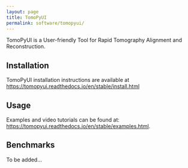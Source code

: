 ```yaml
---
layout: page
title: TomoPyUI
permalink: software/tomopyui/
---
```


TomoPyUI is a User-friendly Tool for Rapid Tomography Alignment and Reconstruction.

## Installation

TomoPyUI installation instructions are available at <https://tomopyui.readthedocs.io/en/stable/install.html>


## Usage

Examples and video tutorials can be found at: <https://tomopyui.readthedocs.io/en/stable/examples.html>.

## Benchmarks

To be added...
